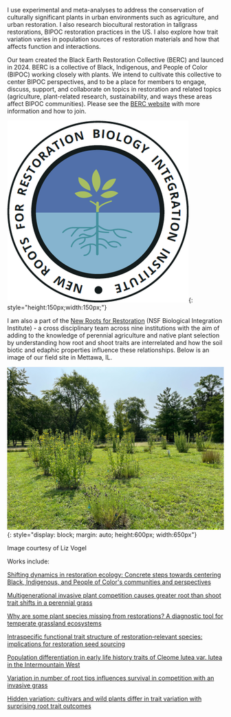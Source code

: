 
I use experimental and meta-analyses to address the conservation of culturally significant plants in urban environments such as agriculture, and urban restoration. I also research biocultural restoration in tallgrass restorations, BIPOC restoration practices in the US. I also explore how trait variation varies in population sources of restoration materials and how that affects function and interactions.

Our team created the Black Earth Restoration Collective (BERC) and launced in 2024. BERC is a collective of Black, Indigenous, and People of Color (BIPOC) working closely with plants. We intend to cultivate this collective to center BIPOC perspectives, and to be a place for members to engage, discuss, support, and collaborate on topics in restoration and related topics (agriculture, plant-related research, sustainability, and ways these areas affect BIPOC communities). Please see the [BERC website](https://aliciafoxx.github.io/berc/about.html) with more information and how to join.

![](images/bii.png){: style="height:150px;width:150px;"}


I am also a part of the [New Roots for Restoration](https://newroots.squarespace.com/) (NSF Biological Integration Institute) - a cross disciplinary team across nine institutions with the aim of adding to the knowledge of perennial agriculture and native plant selection by understanding how root and shoot traits are interrelated and how the soil biotic and edaphic properties influence these relationships. Below is an image of our field site in Mettawa, IL.

![](images/mettawa.jpg){: style="display: block; margin: auto; height:600px; width:650px"}

Image courtesy of Liz Vogel

Works include:

[Shifting dynamics in restoration ecology: Concrete steps towards centering Black, Indigenous, and People of Color's communities and perspectives](https://besjournals.onlinelibrary.wiley.com/doi/full/10.1002/2688-8319.12345)

[Multigenerational invasive plant competition causes greater root than shoot trait shifts in a perennial grass](https://link.springer.com/article/10.1007/s11258-024-01446-1)

[Why are some plant species missing from restorations? A diagnostic tool for temperate grassland ecosystems](https://www.frontiersin.org/journals/conservation-science/articles/10.3389/fcosc.2022.1028295/full)

[Intraspecific functional trait structure of restoration‐relevant species: implications for restoration seed sourcing](https://besjournals.onlinelibrary.wiley.com/doi/pdfdirect/10.1111/1365-2664.13603)

[Population differentiation in early life history traits of Cleome lutea var. lutea in the Intermountain West](https://bioone.org/journals/western-north-american-naturalist/volume-76/issue-1/064.076.0103/Population-Differentiation-in-Early-Life-History-Traits-of-iCleome-lutea/10.3398/064.076.0103.short)

[Variation in number of root tips influences survival in competition with an invasive grass](https://www.sciencedirect.com/science/article/abs/pii/S0140196320300938)

[Hidden variation: cultivars and wild plants differ in trait variation with surprising root trait outcomes](https://onlinelibrary.wiley.com/doi/abs/10.1111/rec.13336)
